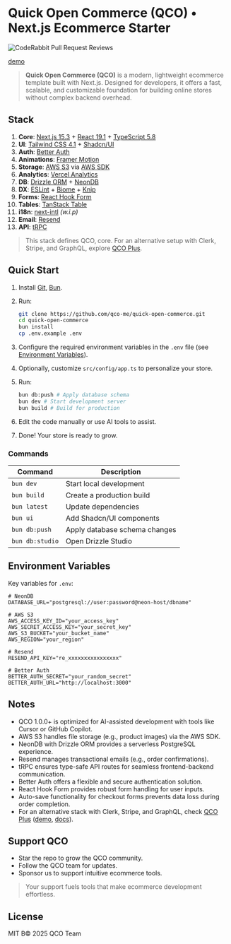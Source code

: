# Quick Open Commerce (QCO) • Next.js Ecommerce Starter
![CodeRabbit Pull Request Reviews](https://img.shields.io/coderabbit/prs/github/qcohq/qco?utm_source=oss&utm_medium=github&utm_campaign=qcohq%2Fqco&labelColor=171717&color=FF570A&link=https%3A%2F%2Fcoderabbit.ai&label=CodeRabbit+Reviews)

[demo](https://demo.qco.me) 

> **Quick Open Commerce (QCO)** is a modern, lightweight ecommerce template built with Next.js. Designed for developers, it offers a fast, scalable, and customizable foundation for building online stores without complex backend overhead.

## Stack

1. **Core**: [Next.js 15.3](https://nextjs.org) + [React 19.1](https://react.dev) + [TypeScript 5.8](https://typescriptlang.org)
2. **UI**: [Tailwind CSS 4.1](https://tailwindcss.com) + [Shadcn/UI](https://ui.shadcn.com)
3. **Auth**: [Better Auth](https://better-auth.com)
4. **Animations**: [Framer Motion](https://framer.com/motion)
5. **Storage**: [AWS S3](https://aws.amazon.com/s3/) via [AWS SDK](https://aws.amazon.com/sdk-for-javascript/)
6. **Analytics**: [Vercel Analytics](https://vercel.com/docs/analytics)
7. **DB**: [Drizzle ORM](https://orm.drizzle.team) + [NeonDB](https://neon.tech)
8. **DX**: [ESLint](https://eslint.org) + [Biome](https://biomejs.dev) + [Knip](https://knip.dev)
9. **Forms**: [React Hook Form](https://react-hook-form.com)
10. **Tables**: [TanStack Table](https://tanstack.com/table)
11. **i18n**: [next-intl](https://next-intl.dev) _(w.i.p)_
12. **Email**: [Resend](https://resend.com)
13. **API**: [tRPC](https://trpc.io)

> This stack defines QCO‚ core. For an alternative setup with Clerk, Stripe, and GraphQL, explore [QCO Plus](https://github.com/qco-me/qco-plus).

## Quick Start

1. Install [Git](https://git-scm.com), [Bun](https://bun.sh).
2. Run:

   ```bash
   git clone https://github.com/qco-me/quick-open-commerce.git
   cd quick-open-commerce
   bun install
   cp .env.example .env
   ```

3. Configure the required environment variables in the `.env` file (see [Environment Variables](#environment-variables)).
4. Optionally, customize `src/config/app.ts` to personalize your store.
5. Run:

   ```bash
   bun db:push # Apply database schema
   bun dev # Start development server
   bun build # Build for production
   ```

6. Edit the code manually or use AI tools to assist.
7. Done! Your store is ready to grow.

### Commands

| Command         | Description                    |
|-----------------|--------------------------------|
| `bun dev`       | Start local development        |
| `bun build`     | Create a production build      |
| `bun latest`    | Update dependencies            |
| `bun ui`        | Add Shadcn/UI components       |
| `bun db:push`   | Apply database schema changes  |
| `bun db:studio` | Open Drizzle Studio            |

## Environment Variables

Key variables for `.env`:

```
# NeonDB
DATABASE_URL="postgresql://user:password@neon-host/dbname"

# AWS S3
AWS_ACCESS_KEY_ID="your_access_key"
AWS_SECRET_ACCESS_KEY="your_secret_key"
AWS_S3_BUCKET="your_bucket_name"
AWS_REGION="your_region"

# Resend
RESEND_API_KEY="re_xxxxxxxxxxxxxxxx"

# Better Auth
BETTER_AUTH_SECRET="your_random_secret"
BETTER_AUTH_URL="http://localhost:3000"
```

## Notes

- QCO 1.0.0+ is optimized for AI-assisted development with tools like Cursor or GitHub Copilot.
- AWS S3 handles file storage (e.g., product images) via the AWS SDK.
- NeonDB with Drizzle ORM provides a serverless PostgreSQL experience.
- Resend manages transactional emails (e.g., order confirmations).
- tRPC ensures type-safe API routes for seamless frontend-backend communication.
- Better Auth offers a flexible and secure authentication solution.
- React Hook Form provides robust form handling for user inputs.
- Auto-save functionality for checkout forms prevents data loss during order completion.
- For an alternative stack with Clerk, Stripe, and GraphQL, check [QCO Plus](https://github.com/qco-me/qco-plus) ([demo](https://plus.qco.me), [docs](https://docs.qco.me/plus)).

## Support QCO

- Star the repo to grow the QCO community.
- Follow the QCO team for updates.
- Sponsor us to support intuitive ecommerce tools.

> Your support fuels tools that make ecommerce development effortless.

## License

MIT В© 2025 QCO Team
